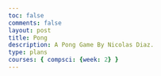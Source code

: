 ```yaml
---
toc: false
comments: false
layout: post
title: Pong
description: A Pong Game By Nicolas Diaz.
type: plans
courses: { compsci: {week: 2} }
---
```


<html>
<head>
    <title>Pong Game</title>
    <style>
        canvas {
            border: 1px solid black;
            display: block;
            margin: 0 auto;
            background-color: white; /* Set background color to white */
        }

        .menu {
            position: absolute;
            top: 120%;
            left: 55%;
            transform: translate(-50%, -50%);
            text-align: center;
        }

        .menu button {
            padding: 10px 20px;
            font-size: 18px;
            margin: 10px;
            cursor: pointer;
        }

        .end-screen {
            position: absolute;
            top: 65%;
            left: 60%;
            transform: translate(-50%, -50%);
            text-align: center;
            display: none;
            background-color: black;
            padding: 20px;
            border-radius: 10px;
        }

        .end-screen h2 {
            font-size: 24px;
            color: white;
        }

        .end-screen p {
            font-size: 18px;
            color: white;
        }
    </style>
</head>
<body>
    <div class="menu">
        <h1>Welcome to Pong</h1>
        <button onclick="startGame('easy')">Easy</button>
        <button onclick="startGame('hard')">Hard</button>
    </div>

    <canvas id="pongCanvas" width="800" height="400" style="display: none;"></canvas>

    <div class="end-screen" id="endScreen">
        <h2>Game Over</h2>
        <p id="winner"></p>
        <p>Refresh to restart</p>
    </div>

    <script>
        const canvas = document.getElementById('pongCanvas');
        const context = canvas.getContext('2d');
        let gameRunning = false;

        let difficulty = 'easy'; // Default difficulty

        // Ball
        let ball = {
            x: canvas.width / 2,
            y: canvas.height / 2,
            dx: -5, // Initial speed towards the AI
            dy: -5, // Initial speed
            radius: 10
        };

        // Paddle
        let paddleHeight = 80;
        let paddleWidth = 10;
        let paddle1Y = (canvas.height - paddleHeight) / 2;
        let paddle2Y = (canvas.height - paddleHeight) / 2;
        const paddleSpeed = 5;

        // AI Difficulty
        let aiSpeed = 4; // Default AI speed (moderate)

        // Score
        let playerScore = 0;
        let aiScore = 0;

        // Keyboard Controls
        let upPressed = false;
        let downPressed = false;

        function keyDownHandler(event) {
            if (event.key === "w") {
                upPressed = true;
            } else if (event.key === "s") {
                downPressed = true;
            }
        }

        function keyUpHandler(event) {
            if (event.key === "w") {
                upPressed = false;
            } else if (event.key === "s") {
                downPressed = false;
            }
        }

        // Update Paddle Positions
        function movePaddles() {
            if (upPressed && paddle1Y > 0) {
                paddle1Y -= paddleSpeed;
            }
            if (downPressed && paddle1Y < canvas.height - paddleHeight) {
                paddle1Y += paddleSpeed;
            }

            // AI paddle
            let aiCenter = paddle2Y + paddleHeight / 2;
            if (aiCenter < ball.y - paddleHeight / 3) {
                paddle2Y += aiSpeed;
            } else if (aiCenter > ball.y + paddleHeight / 3) {
                paddle2Y -= aiSpeed;
            }
        }

        // Collision Detection
        function collisionDetection() {
            if (ball.y + ball.dy < ball.radius || ball.y + ball.dy > canvas.height - ball.radius) {
                ball.dy = -ball.dy;
            }

            if (ball.x + ball.dx > canvas.width - ball.radius) {
                if (ball.y > paddle2Y && ball.y < paddle2Y + paddleHeight) {
                    ball.dx = -ball.dx;
                } else {
                    playerScore++;
                    if (playerScore === 3 || aiScore === 3) {
                        endGame();
                    } else {
                        resetBall();
                    }
                }
            }

            if (ball.x + ball.dx < ball.radius + paddleWidth) {
                if (ball.y > paddle1Y && ball.y < paddle1Y + paddleHeight) {
                    ball.dx = -ball.dx;
                } else {
                    aiScore++;
                    if (playerScore === 3 || aiScore === 3) {
                        endGame();
                    } else {
                        resetBall();
                    }
                }
            }
        }

        // Reset Ball
        function resetBall() {
            ball.x = canvas.width / 2;
            ball.y = canvas.height / 2;
            ball.dx = -5; // Initial speed towards the AI
            ball.dy = -5; // Initial speed
        }

        // End Game
        function endGame() {
            // Determine the winner
            let winner = playerScore === 3 ? "Player" : "AI";

            // Display end screen
            document.getElementById('winner').textContent = `${winner} wins!`;
            document.getElementById('endScreen').style.display = 'block';

            // Reset scores
            playerScore = 0;
            aiScore = 0;

            // Reset ball and paddles
            resetBall();
            paddle1Y = (canvas.height - paddleHeight) / 2;
            paddle2Y = (canvas.height - paddleHeight) / 2;

            // Stop the game
            gameRunning = false;
        }

        // Start the game loop
        function startGame(selectedDifficulty) {
            difficulty = selectedDifficulty;
            document.querySelector('.menu').style.display = 'none';
            canvas.style.display = 'block';
            document.addEventListener("keydown", keyDownHandler);
            document.addEventListener("keyup", keyUpHandler);
            if (difficulty === 'hard') {
                aiSpeed = 7; // Adjust AI speed for hard difficulty
            } else {
                aiSpeed = 4.5; // Adjust AI speed for easy difficulty
            }
            gameRunning = true;
            gameLoop();
        }

        // Draw Objects
        function draw() {
            // Clear canvas
            context.clearRect(0, 0, canvas.width, canvas.height);

            // Draw ball
            context.beginPath();
            context.arc(ball.x, ball.y, ball.radius, 0, Math.PI * 2);
            context.fillStyle = "#000";
            context.fill();
            context.closePath();

            // Draw paddles
            context.beginPath();
            context.rect(0, paddle1Y, paddleWidth, paddleHeight);
            context.fillStyle = "#000";
            context.fill();
            context.closePath();

            context.beginPath();
            context.rect(canvas.width - paddleWidth, paddle2Y, paddleWidth, paddleHeight);
            context.fillStyle = "#000";
            context.fill();
            context.closePath();

            // Draw scores
            context.font = "20px Arial";
            context.fillText("Player: " + playerScore, 20, 30);
            context.fillText("AI: " + aiScore, canvas.width - 100, 30);
        }

        // Main Game Loop
        function gameLoop() {
            if (!gameRunning) return;
            movePaddles();
            collisionDetection();
            draw();

            ball.x += ball.dx;
            ball.y += ball.dy;

            requestAnimationFrame(gameLoop);
        }

    </script>
</body>
</html>
